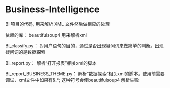 # Business-Intelligence
BI 项目的代码, 用来解析 XML 文件然后做相应的处理

依赖的库：
	beautifulsoup4 用来解析xml

BI_classify.py：
	对用户语句的目的，通过是否出现疑问词来做简单的判断。出现疑问词的是数据探索
	
BI_report.py：
	解析“打开报表”相关xml的脚本
	
BI_report_BUSINESS_THEME.py：
	解析“数据探索”相关xml的脚本。使用前需要调试，xml文件中如果有&.*; 这种符号会使beautifulsoup4 解析失败